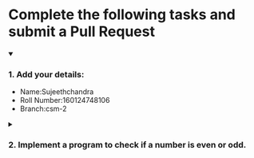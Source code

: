 # Complete the following tasks and submit a Pull Request
<details open>
<summary><h3>1. Add your details: </h3></summary>
<ul>
  <li> Name:Sujeethchandra </li>
  <li> Roll Number:160124748106 </li>
  <li> Branch:csm-2 </li>
</ul>
</details>
<details>
<summary><h3> 2. Implement a program to check if a number is even or odd. </h3></summary>
<ul>
  <li> Create a new file in the repository and add your code. </li>
  <li> Use any programming language of your choice. </li>
</ul>
</details>
